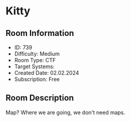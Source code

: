 ﻿# Kitty

## Room Information
- ID: 739
- Difficulty: Medium
- Room Type: CTF
- Target Systems: 
- Created Date: 02.02.2024
- Subscription: Free

## Room Description
Map? Where we are going, we don't need maps.
